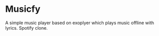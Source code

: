# Musicfy
A simple music player based on exoplyer which plays music offline with lyrics.
Spotify clone.
